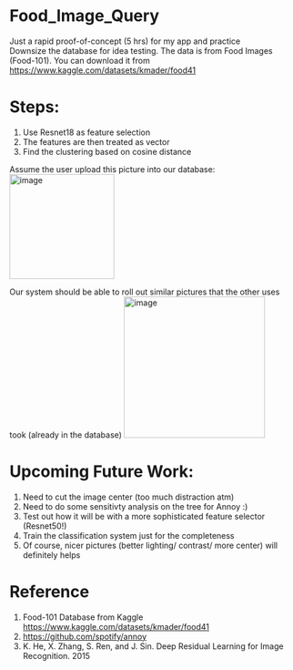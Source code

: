 # Food_Image_Query
Just a rapid proof-of-concept (5 hrs) for my app and practice\
Downsize the database for idea testing. The data is from Food Images (Food-101). You can download it from https://www.kaggle.com/datasets/kmader/food41

# Steps:
1. Use Resnet18 as feature selection 
2. The features are then treated as vector 
3. Find the clustering based on cosine distance 

Assume the user upload this picture into our database:
<img width="184" alt="image" src="https://user-images.githubusercontent.com/45325095/166091220-20990a77-c1ab-47de-9fa8-82112f9ad778.png">

Our system should be able to roll out similar pictures that the other uses took (already in the database)
<img width="248" alt="image" src="https://user-images.githubusercontent.com/45325095/166091238-71b75983-1bb9-4e3d-8060-6fbbb2446190.png">


# Upcoming Future Work:
1. Need to cut the image center (too much distraction atm)
2. Need to do some sensitivty analysis on the tree for Annoy :) 
3. Test out how it will be with a more sophisticated feature selector (Resnet50!) 
4. Train the classification system just for the completeness
5. Of course, nicer pictures (better lighting/ contrast/ more center) will definitely helps 

# Reference
1. Food-101 Database from Kaggle https://www.kaggle.com/datasets/kmader/food41
2. https://github.com/spotify/annoy
3. K. He, X. Zhang, S. Ren, and J. Sin. Deep Residual Learning for Image Recognition. 2015
